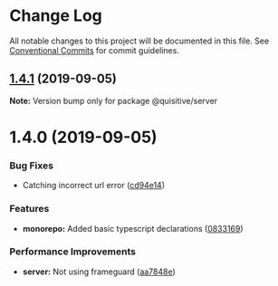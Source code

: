 # Change Log

All notable changes to this project will be documented in this file.
See [Conventional Commits](https://conventionalcommits.org) for commit guidelines.

## [1.4.1](https://github.com/tomcwilliamson/cactus/compare/@quisitive/server@1.4.0...@quisitive/server@1.4.1) (2019-09-05)

**Note:** Version bump only for package @quisitive/server

# 1.4.0 (2019-09-05)

### Bug Fixes

- Catching incorrect url error ([cd94e14](https://github.com/tomcwilliamson/cactus/commit/cd94e14))

### Features

- **monorepo:** Added basic typescript declarations ([0833169](https://github.com/tomcwilliamson/cactus/commit/0833169))

### Performance Improvements

- **server:** Not using frameguard ([aa7848e](https://github.com/tomcwilliamson/cactus/commit/aa7848e))
